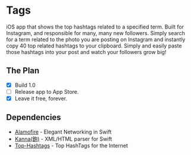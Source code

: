 # Tags
iOS app that shows the top hashtags related to a specified term. Built for Instagram, and responsible for many, many new followers. Simply search for a term related to the photo you are posting on Instagram and instantly copy 40 top related hashtags to your clipboard. Simply and easily paste those hashtags into your post and watch your followers grow big!

## The Plan
- [x] Build 1.0
- [ ] Release app to App Store.
- [x] Leave it free, forever.

## Dependencies
- [Alamofire](https://github.com/Alamofire/Alamofire) - Elegant Networking in Swift
- [Kanna(鉋)](https://github.com/tid-kijyun/Kanna) - XML/HTML parser for Swift
- [Top-Hashtags](https://top-hashtags.com) - Top HashTags for the Internet

